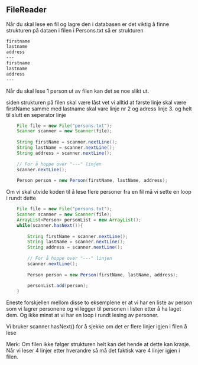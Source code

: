 #

## FileReader

Når du skal lese en fil og lagre den i databasen er det viktig å finne strukturen på dataen i filen
i Persons.txt så er strukturen
``` txt
firstname
lastname
address
---
firstname
lastname
address
---
```
Når du skal lese 1 person ut av filen kan det se noe slikt ut.

siden strukturen på filen skal være låst vet vi alltid at første linje skal være firstName
samme med lastname skal vare linje nr 2 og adress linje 3. og helt til slutt en seperator linje

``` java
    File file = new File("persons.txt");
    Scanner scanner = new Scanner(file);
    
    String firstName = scanner.nextLine();
    String lastName = scanner.nextLine();
    String address = scanner.nextLine();
    
    // For å hoppe over "---" linjen
    scanner.nextLine();
    
    Person person = new Person(firstName, lastName, address);
```

Om vi skal utvide koden til å lese flere personer fra en fil må vi sette en loop i rundt dette

``` java
    File file = new File("persons.txt");
    Scanner scanner = new Scanner(file);
    ArrayList<Person> personList = new ArrayList();
    while(scanner.hasNext()){
    
        String firstName = scanner.nextLine();
        String lastName = scanner.nextLine();
        String address = scanner.nextLine();
        
        // For å hoppe over "---" linjen
        scanner.nextLine();
        
        Person person = new Person(firstName, lastName, address);
        
        personList.add(person);
    }
```
Eneste forskjellen mellom disse to eksemplene er at vi har en liste av person som vi lagrer personene og
vi legger til personen i listen etter å ha laget dem.
Og ikke minst at vi har en loop i rundt lesing av personer.

Vi bruker scanner.hasNext() for å sjekke om det er flere linjer igjen i filen å lese

Merk: Om filen ikke følger strukturen helt kan det hende at dette kan krasje.
Når vi leser 4 linjer etter hverandre så må det faktisk vare 4 linjer igjen i filen.